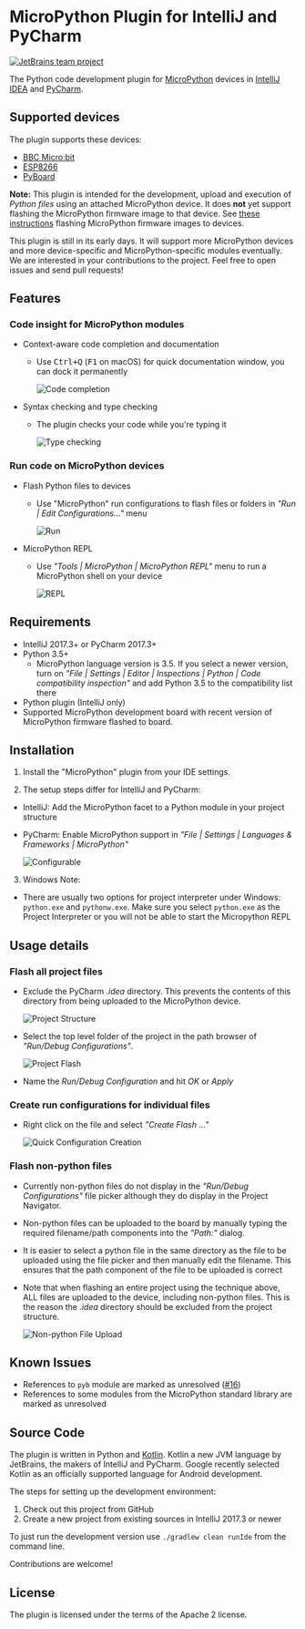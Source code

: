 # MicroPython Plugin for IntelliJ and PyCharm

[![JetBrains team project](http://jb.gg/badges/team.svg)](https://confluence.jetbrains.com/display/ALL/JetBrains+on+GitHub)

The Python code development plugin for [MicroPython](http://micropython.org/) devices in
[IntelliJ IDEA](https://www.jetbrains.com/idea/) and [PyCharm](https://www.jetbrains.com/pycharm/).


## Supported devices

The plugin supports these devices:

* [BBC Micro:bit](https://github.com/vlasovskikh/intellij-micropython/wiki/BBC-Micro%3Abit)
* [ESP8266](https://github.com/vlasovskikh/intellij-micropython/wiki/ESP8266)
* [PyBoard](https://github.com/vlasovskikh/intellij-micropython/wiki/Pyboard)


**Note:** This plugin is intended for the development, upload and execution of _Python files_ using an attached
MicroPython device. It does **not** yet support flashing the MicroPython firmware image to that device. See
[these instructions](http://micropython.org/download) flashing MicroPython firmware images to devices.

This plugin is still in its early days. It will support more MicroPython devices and more
device-specific and MicroPython-specific modules eventually. We are interested in your
contributions to the project. Feel free to open issues and send pull requests!


## Features


### Code insight for MicroPython modules

* Context-aware code completion and documentation
    * Use <kbd>Ctrl+Q</kbd> (<kbd>F1</kbd> on macOS) for quick documentation window, you can dock it permanently

      ![Code completion](media/code-completion.png)

* Syntax checking and type checking
    * The plugin checks your code while you're typing it

      ![Type checking](media/type-checking.png)


### Run code on MicroPython devices

* Flash Python files to devices
    * Use "MicroPython" run configurations to flash files or folders in <em>"Run | Edit Configurations..."</em> menu

      ![Run](media/run.png)

* MicroPython REPL
    * Use <em>"Tools | MicroPython | MicroPython REPL"</em> menu to run a MicroPython shell on your device

      ![REPL](media/repl.png)


## Requirements

* IntelliJ 2017.3+ or PyCharm 2017.3+
* Python 3.5+
    * MicroPython language version is 3.5. If you select a newer version, turn on <em>"File | Settings | Editor |
      Inspections | Python | Code compatibility inspection"</em> and add Python 3.5 to the compatibility list there
* Python plugin (IntelliJ only)
* Supported MicroPython development board with recent version of MicroPython firmware flashed to board.


## Installation

1. Install the "MicroPython" plugin from your IDE settings.

2. The setup steps differ for IntelliJ and PyCharm:
* IntelliJ: Add the MicroPython facet to a Python module in your project structure
* PyCharm: Enable MicroPython support in <em>"File | Settings | Languages & Frameworks | MicroPython"</em>

  ![Configurable](media/configurable.png)

3. Windows Note:
* There are usually two options for project interpreter under Windows: `python.exe` and `pythonw.exe`. Make sure you
  select `python.exe` as the Project Interpreter or you will not be able to start the Micropython REPL


## Usage details


### Flash all project files

* Exclude the PyCharm <em>.idea</em> directory.
  This prevents the contents of this directory from being uploaded to the MicroPython device.

    ![Project Structure](media/project-structure.png)

* Select the top level folder of the project in the path browser of <em>"Run/Debug Configurations"</em>.

    ![Project Flash](media/project-flash.png)

* Name the <em>Run/Debug Configuration</em> and hit <em>OK</em> or <em>Apply</em>


### Create run configurations for individual files

* Right click on the file and select <em>"Create Flash ..."</em>

    ![Quick Configuration Creation](media/create-config.png)


### Flash non-python files

* Currently non-python files do not display in the <em>"Run/Debug Configurations"</em> file picker although they do
  display in the Project Navigator.
* Non-python files can be uploaded to the board by manually typing the required filename/path components into the
  <em>"Path:"</em> dialog.
* It is easier to select a python file in the same directory as the file to be uploaded using the file picker and then
  manually edit the filename. This ensures that the path component of the file to be uploaded is correct
* Note that when flashing an entire project using the technique above, ALL files are uploaded to the device, including
  non-python files. This is the reason the <em>.idea</em> directory should be excluded from the project structure.

    ![Non-python File Upload](media/json-upload.png)


## Known Issues

* References to `pyb` module are marked as unresolved ([#16](https://github.com/vlasovskikh/intellij-micropython/issues/16))
* References to some modules from the MicroPython standard library are marked as unresolved


## Source Code

The plugin is written in Python and [Kotlin](https://kotlinlang.org/). Kotlin a new JVM language by JetBrains, the
makers of IntelliJ and PyCharm. Google recently selected Kotlin as an officially supported language for Android
development.

The steps for setting up the development environment:

1. Check out this project from GitHub
2. Create a new project from existing sources in IntelliJ 2017.3 or newer

To just run the development version use `./gradlew clean runIde` from the command line.

Contributions are welcome!


## License

The plugin is licensed under the terms of the Apache 2 license.
